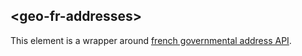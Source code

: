 ## &lt;geo-fr-addresses&gt;

This element is a wrapper around [french governmental address API](https://adresse.data.gouv.fr/api).
